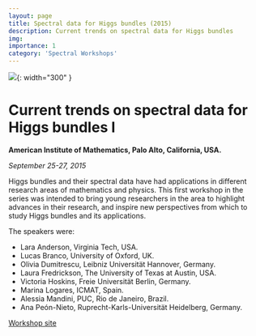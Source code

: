 ```yaml
---
layout: page
title: Spectral data for Higgs bundles (2015)
description: Current trends on spectral data for Higgs bundles
img: 
importance: 1
category: 'Spectral Workshops'
---
```


![]({{site.baseurl}}/assets/img/spectral-2015.jpg){: width="300" }

# Current trends on spectral data for Higgs bundles I

**American Institute of Mathematics, Palo Alto, California, USA.**

*September 25-27, 2015*

Higgs bundles and their spectral data have had applications in different research areas of mathematics and physics. This first workshop in the series was intended to bring young researchers in the area to highlight advances in their research, and inspire new perspectives from which to study Higgs bundles and its applications. 

The speakers were:

* Lara Anderson, Virginia Tech, USA.
* Lucas Branco, University of Oxford, UK.
* Olivia Dumitrescu, Leibniz Universität Hannover, Germany.
* Laura Fredrickson, The University of Texas at Austin, USA.
* Victoria Hoskins, Freie Universität Berlin, Germany.
* Marina Logares, ICMAT, Spain.
* Alessia Mandini, PUC, Rio de Janeiro, Brazil.
* Ana Peón-Nieto, Ruprecht-Karls-Universität Heidelberg, Germany.

[Workshop site](https://mobirise.com/)